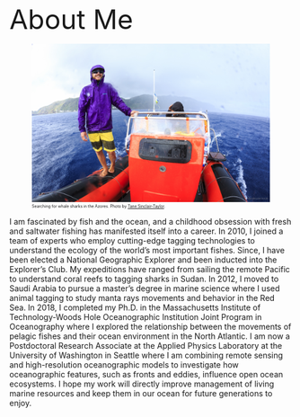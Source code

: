 <head>
   <style>
   figcaption {
    font-size: .5em;
    border: none;
}
</style>
</head>

<font size="8">About Me</font>

<figure>
<img src="/assets/img/Tane_Sinclair-Taylor-9600.jpg">
<figcaption>
  Searching for whale sharks in the Azores. Photo by <a href="https://tanesinclair-taylor.com/" target="_blank">Tane Sinclair-Taylor</a>.</figcaption>
</figure>

I am fascinated by fish and the ocean, and a childhood obsession with fresh and saltwater fishing has manifested itself into a career. In 2010, I joined a team of experts who employ cutting-edge tagging technologies to understand the ecology of the world’s most important fishes. Since, I have been elected a National Geographic Explorer and been inducted into the Explorer’s Club. My expeditions have ranged from sailing the remote Pacific to understand coral reefs to tagging sharks in Sudan. In 2012, I moved to Saudi Arabia to pursue a master’s degree in marine science where I used animal tagging to study manta rays movements and behavior in the Red Sea. In 2018, I completed my Ph.D. in the Massachusetts Institute of Technology-Woods Hole Oceanographic Institution Joint Program in Oceanography where I explored the relationship between the movements of pelagic fishes and their ocean environment in the North Atlantic. I am now a Postdoctoral Research Associate at the Applied Physics Laboratory at the University of Washington in Seattle where I am combining remote sensing and high-resolution oceanographic models to investigate how oceanographic features, such as fronts and eddies, influence open ocean ecosystems. I hope my work will directly improve management of living marine resources and keep them in our ocean for future generations to enjoy.
